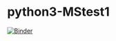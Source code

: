 # python3-MStest1
[![Binder](https://mybinder.org/badge.svg)](https://mybinder.org/v2/gh/ouyangjunaoyun/python3-MStest1/master)
